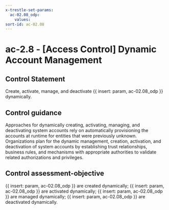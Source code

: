 ```yaml
---
x-trestle-set-params:
  ac-02.08_odp:
    values:
sort-id: ac-02.08
---
```


# ac-2.8 - \[Access Control\] Dynamic Account Management

## Control Statement

Create, activate, manage, and deactivate {{ insert: param, ac-02.08_odp }} dynamically.

## Control guidance

Approaches for dynamically creating, activating, managing, and deactivating system accounts rely on automatically provisioning the accounts at runtime for entities that were previously unknown. Organizations plan for the dynamic management, creation, activation, and deactivation of system accounts by establishing trust relationships, business rules, and mechanisms with appropriate authorities to validate related authorizations and privileges.

## Control assessment-objective

{{ insert: param, ac-02.08_odp }} are created dynamically;
{{ insert: param, ac-02.08_odp }} are activated dynamically;
{{ insert: param, ac-02.08_odp }} are managed dynamically;
{{ insert: param, ac-02.08_odp }} are deactivated dynamically.
